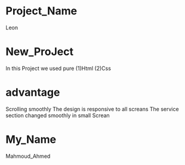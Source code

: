 # Project_Name
Leon
# New_ProJect
In this Project we used pure (1)Html
(2)Css
# advantage
Scrolling smoothly
The design is responsive to all screans
The service section changed smoothly in small
Screan
# My_Name
Mahmoud_Ahmed

